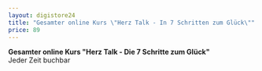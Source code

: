 ```yaml
---
layout: digistore24
title: "Gesamter online Kurs \"Herz Talk - In 7 Schritten zum Glück\""
price: 89
---
```

<p><strong>Gesamter online&#xA0;Kurs &quot;Herz Talk - Die 7 Schritte zum Gl&#xFC;ck&quot;</strong><br>Jeder Zeit buchbar</p>